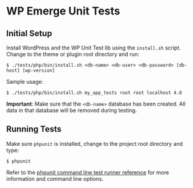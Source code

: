 # WP Emerge Unit Tests

## Initial Setup

Install WordPress and the WP Unit Test lib using the `install.sh` script. Change to the theme or plugin root directory and run:

    $ ./tests/php/bin/install.sh <db-name> <db-user> <db-password> [db-host] [wp-version]

Sample usage:

    $ ./tests/php/bin/install.sh my_app_tests root root localhost 4.8

**Important**: Make sure that the `<db-name>` database has been created. All data in that database will be removed during testing.

## Running Tests

Make sure `phpunit` is installed, change to the project root directory and type:

    $ phpunit

Refer to the [phpunit command line test runner reference](https://phpunit.de/manual/current/en/phpunit-book.html#textui) for more information and command line options.
